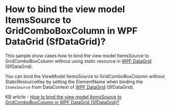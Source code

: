 # How to bind the view model ItemsSource to GridComboBoxColumn in WPF DataGrid (SfDataGrid)?

This sample show cases how to bind the view model ItemsSource to GridComboBoxColumn without using static resource in [WPF DataGrid](https://www.syncfusion.com/wpf-controls/datagrid) (SfDataGrid).

You can bind the ViewModel ItemsSource to GridComboBoxColumn without StaticResourceKey by setting the ElementName when binding the `ItemsSource` from DataContext of [WPF DataGrid](https://www.syncfusion.com/wpf-controls/datagrid) (SfDataGrid).

KB article - [How to bind the view model ItemsSource to GridComboBoxColumn in WPF DataGrid (SfDataGrid)?](https://www.syncfusion.com/kb/7737/how-to-bind-the-view-model-itemssource-to-gridcomboboxcolumn-in-wpf-datagrid-sfdatagrid)

